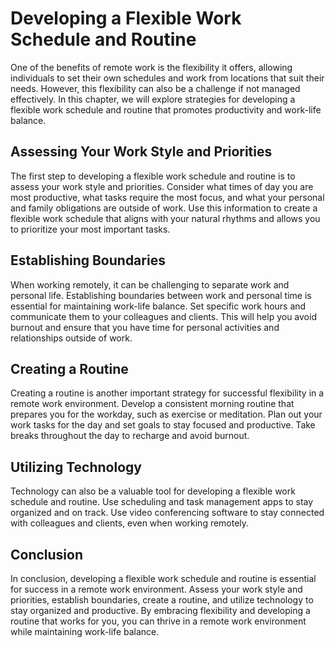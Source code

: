 Developing a Flexible Work Schedule and Routine
==============================================================================================================================

One of the benefits of remote work is the flexibility it offers, allowing individuals to set their own schedules and work from locations that suit their needs. However, this flexibility can also be a challenge if not managed effectively. In this chapter, we will explore strategies for developing a flexible work schedule and routine that promotes productivity and work-life balance.

Assessing Your Work Style and Priorities
----------------------------------------

The first step to developing a flexible work schedule and routine is to assess your work style and priorities. Consider what times of day you are most productive, what tasks require the most focus, and what your personal and family obligations are outside of work. Use this information to create a flexible work schedule that aligns with your natural rhythms and allows you to prioritize your most important tasks.

Establishing Boundaries
-----------------------

When working remotely, it can be challenging to separate work and personal life. Establishing boundaries between work and personal time is essential for maintaining work-life balance. Set specific work hours and communicate them to your colleagues and clients. This will help you avoid burnout and ensure that you have time for personal activities and relationships outside of work.

Creating a Routine
------------------

Creating a routine is another important strategy for successful flexibility in a remote work environment. Develop a consistent morning routine that prepares you for the workday, such as exercise or meditation. Plan out your work tasks for the day and set goals to stay focused and productive. Take breaks throughout the day to recharge and avoid burnout.

Utilizing Technology
--------------------

Technology can also be a valuable tool for developing a flexible work schedule and routine. Use scheduling and task management apps to stay organized and on track. Use video conferencing software to stay connected with colleagues and clients, even when working remotely.

Conclusion
----------

In conclusion, developing a flexible work schedule and routine is essential for success in a remote work environment. Assess your work style and priorities, establish boundaries, create a routine, and utilize technology to stay organized and productive. By embracing flexibility and developing a routine that works for you, you can thrive in a remote work environment while maintaining work-life balance.

